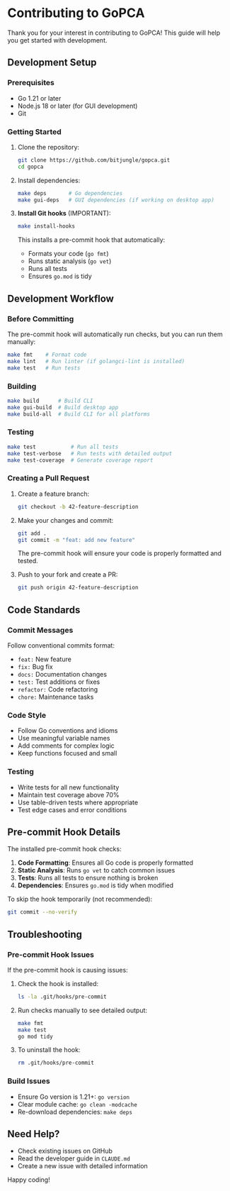 # Contributing to GoPCA

Thank you for your interest in contributing to GoPCA! This guide will help you get started with development.

## Development Setup

### Prerequisites

- Go 1.21 or later
- Node.js 18 or later (for GUI development)
- Git

### Getting Started

1. Clone the repository:
   ```bash
   git clone https://github.com/bitjungle/gopca.git
   cd gopca
   ```

2. Install dependencies:
   ```bash
   make deps       # Go dependencies
   make gui-deps   # GUI dependencies (if working on desktop app)
   ```

3. **Install Git hooks** (IMPORTANT):
   ```bash
   make install-hooks
   ```
   
   This installs a pre-commit hook that automatically:
   - Formats your code (`go fmt`)
   - Runs static analysis (`go vet`)
   - Runs all tests
   - Ensures `go.mod` is tidy

## Development Workflow

### Before Committing

The pre-commit hook will automatically run checks, but you can run them manually:

```bash
make fmt    # Format code
make lint   # Run linter (if golangci-lint is installed)
make test   # Run tests
```

### Building

```bash
make build      # Build CLI
make gui-build  # Build desktop app
make build-all  # Build CLI for all platforms
```

### Testing

```bash
make test           # Run all tests
make test-verbose   # Run tests with detailed output
make test-coverage  # Generate coverage report
```

### Creating a Pull Request

1. Create a feature branch:
   ```bash
   git checkout -b 42-feature-description
   ```

2. Make your changes and commit:
   ```bash
   git add .
   git commit -m "feat: add new feature"
   ```
   
   The pre-commit hook will ensure your code is properly formatted and tested.

3. Push to your fork and create a PR:
   ```bash
   git push origin 42-feature-description
   ```

## Code Standards

### Commit Messages

Follow conventional commits format:
- `feat:` New feature
- `fix:` Bug fix
- `docs:` Documentation changes
- `test:` Test additions or fixes
- `refactor:` Code refactoring
- `chore:` Maintenance tasks

### Code Style

- Follow Go conventions and idioms
- Use meaningful variable names
- Add comments for complex logic
- Keep functions focused and small

### Testing

- Write tests for all new functionality
- Maintain test coverage above 70%
- Use table-driven tests where appropriate
- Test edge cases and error conditions

## Pre-commit Hook Details

The installed pre-commit hook checks:

1. **Code Formatting**: Ensures all Go code is properly formatted
2. **Static Analysis**: Runs `go vet` to catch common issues
3. **Tests**: Runs all tests to ensure nothing is broken
4. **Dependencies**: Ensures `go.mod` is tidy when modified

To skip the hook temporarily (not recommended):
```bash
git commit --no-verify
```

## Troubleshooting

### Pre-commit Hook Issues

If the pre-commit hook is causing issues:

1. Check the hook is installed:
   ```bash
   ls -la .git/hooks/pre-commit
   ```

2. Run checks manually to see detailed output:
   ```bash
   make fmt
   make test
   go mod tidy
   ```

3. To uninstall the hook:
   ```bash
   rm .git/hooks/pre-commit
   ```

### Build Issues

- Ensure Go version is 1.21+: `go version`
- Clear module cache: `go clean -modcache`
- Re-download dependencies: `make deps`

## Need Help?

- Check existing issues on GitHub
- Read the developer guide in `CLAUDE.md`
- Create a new issue with detailed information

Happy coding!